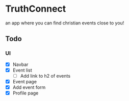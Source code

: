 # TruthConnect

an app where you can find christian events close to you!

## Todo
### UI
- [x] Navbar
- [x] Event list
    - [ ] Add link to h2 of events
- [x] Event page
- [x] Add event form
- [x] Profile page